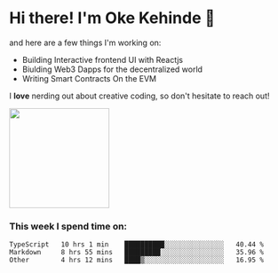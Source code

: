 # Hi there! I'm Oke Kehinde :cowboy_hat_face:

and here are a few things I'm working on:

- Building Interactive frontend UI with Reactjs
- Biulding Web3 Dapps for the decentralized world
- Writing Smart Contracts On the EVM

I **love** nerding out about creative coding, so don't hesitate to reach out!


<img height="180em" src="https://github-readme-stats.vercel.app/api?username=okeken&show_icons=true&hide_border=true&&count_private=true&include_all_commits=true" />

### This week I spend time on:

<!--START_SECTION:waka-->

```text
TypeScript   10 hrs 1 min    ██████████░░░░░░░░░░░░░░░   40.44 %
Markdown     8 hrs 55 mins   █████████░░░░░░░░░░░░░░░░   35.96 %
Other        4 hrs 12 mins   ████▒░░░░░░░░░░░░░░░░░░░░   16.95 %
```

<!--END_SECTION:waka-->
